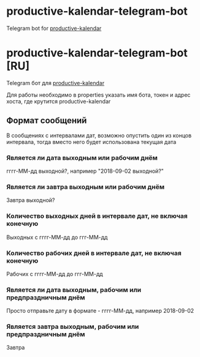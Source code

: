 # productive-kalendar-telegram-bot

Telegram bot for [productive-kalendar](https://github.com/jmorozov/productive-kalendar)

# productive-kalendar-telegram-bot [RU]

Telegram бот для [productive-kalendar](https://github.com/jmorozov/productive-kalendar)

Для работы необходимо в properties указать имя бота, токен и адрес хоста, где крутится productive-kalendar

## Формат сообщений

В сообщениях с интервалами дат, возможно опустить один из концов интервала, тогда вместо него будет использована текущая дата

### Является ли дата выходным или рабочим днём

гггг-ММ-дд выходной?, например "2018-09-02 выходной?"

### Является ли завтра выходным или рабочим днём

Завтра выходной?

### Количество выходных дней в интервале дат, не включая конечную

Выходных с гггг-ММ-дд до ггг-ММ-дд

### Количество рабочих дней в интервале дат, не включая конечную

Рабочих с гггг-ММ-дд до ггг-ММ-дд

### Является ли дата выходным, рабочим или предпраздничным днём

Просто отправьте дату в формате - гггг-ММ-дд, например 2018-09-02

### Является завтра выходным, рабочим или предпраздничным днём

Завтра
